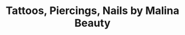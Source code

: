 ---
title: "Tattoos, Piercings, Nails by Malina Beauty"
url: /torrox-costa/tattoos-piercings-nails-by-malina-beauty/
shop: tatuaje
---